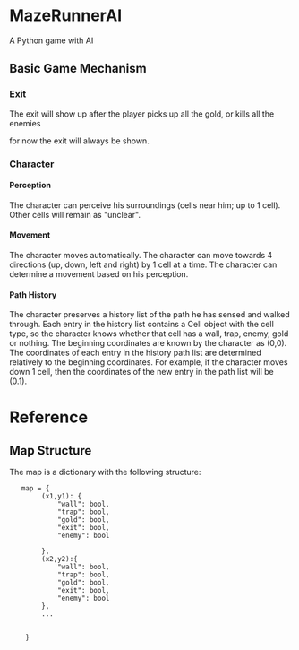 # MazeRunnerAI
A Python game with AI 



## Basic Game Mechanism

### Exit 

The exit will show up after the player picks up all the gold, or kills all the enemies

for now the exit will always be shown.



### Character 

#### Perception

The character can perceive his surroundings (cells near him; up to 1 cell). Other cells will remain as "unclear".  

#### Movement

The character moves automatically. The character can move towards 4 directions (up, down, left and right) by 1 cell at a time.  The character can determine a movement based on his perception.

#### Path History 

The character preserves a history list of the path he has sensed and walked through. Each entry in the history list contains a Cell object with the cell type, so the character knows whether that cell has a wall, trap, enemy, gold or nothing. The beginning coordinates are known by the character as (0,0). The coordinates of each entry in the history path list are determined relatively to the beginning coordinates. For example, if the character moves down 1 cell, then the coordinates of the new entry in the path list will be (0.1).



# Reference

## Map Structure

The map is a dictionary with the following structure:

```
   map = {
        (x1,y1): {
            "wall": bool,
            "trap": bool,
            "gold": bool,
            "exit": bool,
            "enemy": bool
             
        },
        (x2,y2):{
            "wall": bool,
            "trap": bool,
            "gold": bool,
            "exit": bool,
            "enemy": bool
        },
        ...
      
        
    }
```